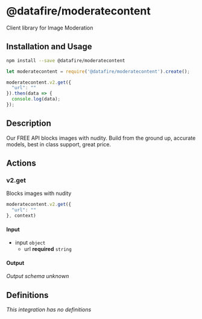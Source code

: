 # @datafire/moderatecontent

Client library for Image Moderation

## Installation and Usage
```bash
npm install --save @datafire/moderatecontent
```
```js
let moderatecontent = require('@datafire/moderatecontent').create();

moderatecontent.v2.get({
  "url": ""
}).then(data => {
  console.log(data);
});
```

## Description

Our FREE API blocks images with nudity. Build from the ground up, accurate models, best in class support, great price.

## Actions

### v2.get
Blocks images with nudity


```js
moderatecontent.v2.get({
  "url": ""
}, context)
```

#### Input
* input `object`
  * url **required** `string`

#### Output
*Output schema unknown*



## Definitions

*This integration has no definitions*
